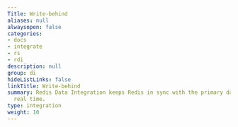 ```yaml
---
Title: Write-behind
aliases: null
alwaysopen: false
categories:
- docs
- integrate
- rs
- rdi
description: null
group: di
hideListLinks: false
linkTitle: Write-behind
summary: Redis Data Integration keeps Redis in sync with the primary database in near
  real time.
type: integration
weight: 10
---
```


